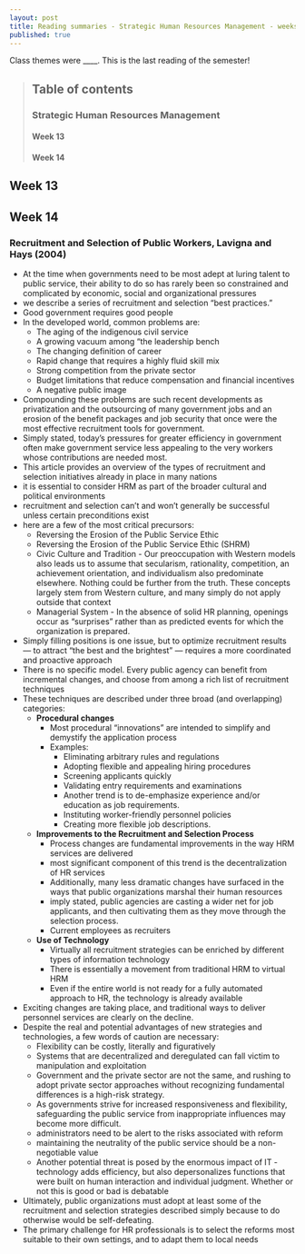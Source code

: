 ```yaml
---
layout: post
title: Reading summaries - Strategic Human Resources Management - weeks thirteen and fourteen, Fall 2017
published: true
---
```


Class themes were ____. This is the last reading of the semester!

> ## Table of contents
>
> ### Strategic Human Resources Management
> #### Week 13
> #### Week 14

## Week 13

## Week 14

### Recruitment and Selection of Public Workers, Lavigna and Hays (2004)

* At the time when governments need to be most adept at luring talent to public service, their ability to do so has rarely been so constrained and complicated by economic, social and organizational pressures
* we describe a series of recruitment and selection “best practices.”
* Good government requires good people
* In the developed world, common problems are:
  * The aging of the indigenous civil service
  * A growing vacuum among “the leadership bench
  * The changing definition of career
  * Rapid change that requires a highly fluid skill mix
  * Strong competition from the private sector
  * Budget limitations that reduce compensation and financial incentives
  * A negative public image
* Compounding these problems are such recent developments as privatization and the outsourcing of many government jobs and an erosion of the benefit packages and job security that once were the most effective recruitment tools
for government.
* Simply stated, today’s pressures for greater efficiency in government often make government service less appealing to the very workers whose contributions are needed most.
* This article provides an overview of the types of recruitment and selection initiatives already in place in many nations
* it is essential to consider HRM as part of the broader cultural and political environments
* recruitment and selection can’t and won’t generally be successful unless certain preconditions exist
* here are a few of the most critical precursors:
  * Reversing the Erosion of the Public Service Ethic
  * Reversing the Erosion of the Public Service Ethic (SHRM)
  * Civic Culture and Tradition - Our preoccupation with Western models also leads us to assume that secularism, rationality, competition, an achievement orientation, and individualism also predominate elsewhere. Nothing could be further from the truth. These concepts largely stem from Western culture, and many simply do not apply outside that context
  * Managerial System - In the absence of solid HR planning, openings occur as “surprises” rather than as predicted events for which the organization is prepared.
* Simply filling positions is one issue, but to optimize recruitment results — to attract “the best and the brightest” — requires a more coordinated and proactive approach
* There is no specific model. Every public agency can benefit from incremental changes, and choose from among a rich list of recruitment techniques
* These techniques are described under three broad (and overlapping) categories:
  * <b>Procedural changes</b>
    * Most procedural “innovations” are intended to simplify and demystify the application process
    * Examples:
      * Eliminating arbitrary rules and regulations
      * Adopting flexible and appealing hiring procedures
      * Screening applicants quickly
      * Validating entry requirements and examinations
      * Another trend is to de-emphasize experience and/or education as job requirements.
      * Instituting worker-friendly personnel policies
      * Creating more flexible job descriptions.
  * <b>Improvements to the Recruitment and Selection Process</b>
    * Process changes are fundamental improvements in the way HRM services are delivered
    * most significant component of this trend is the decentralization of HR services
    * Additionally, many less dramatic changes have surfaced in the ways that public organizations marshal their human resources
    * imply stated, public agencies are casting a wider net for job applicants, and then cultivating them as they move through the selection process.
    * Current employees as recruiters
  * <b>Use of Technology</b>
    * Virtually all recruitment strategies can be enriched by different types of information technology
    * There is essentially a movement from traditional HRM to virtual HRM
    * Even if the entire world is not ready for a fully automated approach to HR, the technology is already available
* Exciting changes are taking place, and traditional ways to deliver personnel services are clearly on the decline.
* Despite the real and potential advantages of new strategies and technologies, a few words of caution are necessary:
  * Flexibility can be costly, literally and figuratively
  * Systems that are decentralized and deregulated can fall victim to manipulation and exploitation
  * Government and the private sector are not the same, and rushing to adopt private sector approaches without recognizing fundamental differences is a high-risk strategy.
  * As governments strive for increased responsiveness and flexibility, safeguarding the public service from inappropriate influences may become more difficult.
  * administrators need to be alert to the risks associated with reform
  * maintaining the neutrality of the public service should be a non-negotiable value
  * Another potential threat is posed by the enormous impact of IT - technology adds efficiency, but also depersonalizes functions that were built on human interaction and individual judgment. Whether or not this is good or bad is debatable
* Ultimately, public organizations must adopt at least some of the recruitment and selection strategies described simply because to do otherwise would be self-defeating.
* The primary challenge for HR professionals is to select the reforms most suitable to their own settings, and to adapt them to local needs
